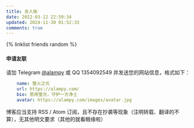 ```yaml
---
title: 友人帐
date: 2022-03-12 22:59:34
updated: 2024-11-30 01:52:33
comments: true
---
```

{% linklist friends random %}

#### 申请友联
请加 Telegram [@alampy](https://t.me/alampy) 或 QQ 1354092549 并发送您的网站信息，格式如下：
```yaml
    name: 萤火之光
    url: https://alampy.com/
    bio: 愿用萤光，守护一方净土
    avatar: https://alampy.com/images/avatar.jpg
``` 
博客应当支持 RSS / Atom 订阅，且不存在抄袭等现象（注明转载、翻译的不算），无其他明文要求（其他的就看眼缘啦）